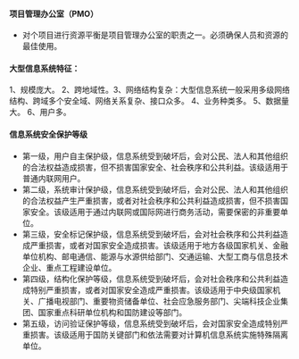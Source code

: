 #### 项目管理办公室（PMO）

- 对个项目进行资源平衡是项目管理办公室的职责之一。必须确保人员和资源的最佳使用。

#### 大型信息系统特征：

1、规模庞大。 2、跨地域性。3、网络结构复杂：大型信息系统一般采用多级网络结构、跨域多个安全域、网络关系复杂、接口众多。 4、业务种类多。 5、数据量大。 6、用户多。

#### 信息系统安全保护等级

- 第一级，用户自主保护级，信息系统受到破坏后，会对公民、法人和其他组织的合法权益造成损害，但不损害国家安全、社会秩序和公共利益。该级适用于普通内联网用户。
- 第二级，系统审计保护级，信息系统受到破坏后，会对公民、法人和其他组织的合法权益产生严重损害，或者对社会秩序和公共利益造成损害，但不损害国家安全。该级适用于通过内联网或国际网进行商务活动，需要保密的非重要单位。
- 第三级，安全标记保护级，信息系统受到破坏后，会对社会秩序和公共利益造成严重损害，或者对国家安全造成损害。该级适用于地方各级国家机关、金融单位机构、邮电通信、能源与水源供给部门、交通运输、大型工商与信息技术企业、重点工程建设单位。
- 第四级，结构化保护等级，信息系统受到破坏后，会对社会秩序和公共利益造成特别严重损害，或者对国家安全造成严重损害。该级适用于中央级国家机关、广播电视部门、重要物资储备单位、社会应急服务部门、尖端科技企业集团、国家重点科研单位机构和国防建设等部门。
- 第五级，访问验证保护等级，信息系统受到破坏后，会对国家安全造成特别严重损害。该级适用于国防关键部门和依法需要对计算机信息系统实施特殊隔离单位。